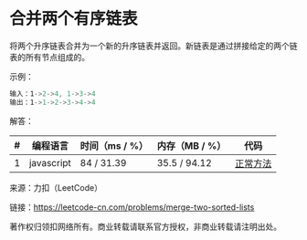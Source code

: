 # 合并两个有序链表

将两个升序链表合并为一个新的升序链表并返回。新链表是通过拼接给定的两个链表的所有节点组成的。 

示例：

``` javascript
输入：1->2->4, 1->3->4
输出：1->1->2->3->4->4
```

解答：

**#**|**编程语言**|**时间（ms / %）**|**内存（MB / %）**|**代码**
--|--|--|--|--
1|javascript|84 / 31.39|35.5 / 94.12|[正常方法](./javascript/ac_v1.js)

来源：力扣（LeetCode）

链接：https://leetcode-cn.com/problems/merge-two-sorted-lists

著作权归领扣网络所有。商业转载请联系官方授权，非商业转载请注明出处。
